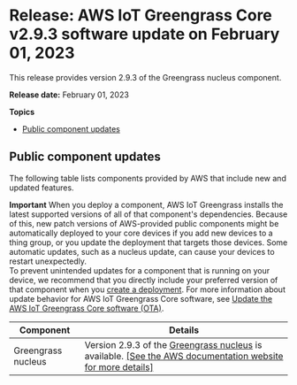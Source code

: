 # Release: AWS IoT Greengrass Core v2\.9\.3 software update on February 01, 2023<a name="greengrass-release-2023-02-01"></a>

This release provides version 2\.9\.3 of the Greengrass nucleus component\.

**Release date:** February 01, 2023

**Topics**
+ [Public component updates](#greengrass-2023-02-01-components)

## Public component updates<a name="greengrass-2023-02-01-components"></a>

The following table lists components provided by AWS that include new and updated features\.

**Important**  <a name="component-patch-update-note"></a>
<a name="component-patch-update"></a>When you deploy a component, AWS IoT Greengrass installs the latest supported versions of all of that component's dependencies\. Because of this, new patch versions of AWS\-provided public components might be automatically deployed to your core devices if you add new devices to a thing group, or you update the deployment that targets those devices\. Some automatic updates, such as a nucleus update, can cause your devices to restart unexpectedly\.   
<a name="component-version-pinning"></a>To prevent unintended updates for a component that is running on your device, we recommend that you directly include your preferred version of that component when you [create a deployment](create-deployments.md)\. For more information about update behavior for AWS IoT Greengrass Core software, see [Update the AWS IoT Greengrass Core software \(OTA\)](update-greengrass-core-v2.md)\.


| **Component** | **Details** | 
| --- | --- | 
| Greengrass nucleus |  Version 2\.9\.3 of the [Greengrass nucleus](greengrass-nucleus-component.md) is available\. <a name="changelog-nucleus-2.9.3"></a>[\[See the AWS documentation website for more details\]](http://docs.aws.amazon.com/greengrass/v2/developerguide/greengrass-release-2023-02-01.html)  | 